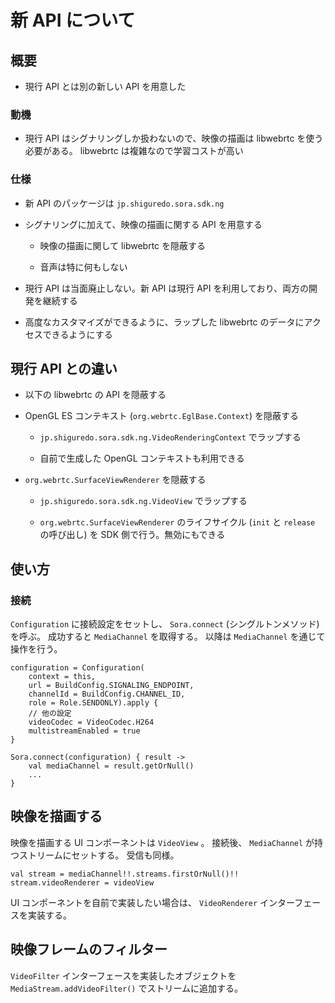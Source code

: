 # 新 API について

## 概要

- 現行 API とは別の新しい API を用意した

### 動機

- 現行 API はシグナリングしか扱わないので、映像の描画は libwebrtc を使う必要がある。 libwebrtc は複雑なので学習コストが高い

### 仕様

- 新 API のパッケージは ``jp.shiguredo.sora.sdk.ng`` 

- シグナリングに加えて、映像の描画に関する API を用意する

  - 映像の描画に関して libwebrtc を隠蔽する

  - 音声は特に何もしない

- 現行 API は当面廃止しない。新 API は現行 API を利用しており、両方の開発を継続する

- 高度なカスタマイズができるように、ラップした libwebrtc のデータにアクセスできるようにする

## 現行 API との違い

- 以下の libwebrtc の API を隠蔽する

- OpenGL ES コンテキスト (``org.webrtc.EglBase.Context``) を隠蔽する

  - ``jp.shiguredo.sora.sdk.ng.VideoRenderingContext`` でラップする

  - 自前で生成した OpenGL コンテキストも利用できる

- ``org.webrtc.SurfaceViewRenderer`` を隠蔽する

  - ``jp.shiguredo.sora.sdk.ng.VideoView`` でラップする

  - ``org.webrtc.SurfaceViewRenderer`` のライフサイクル (``init`` と ``release`` の呼び出し) を SDK 側で行う。無効にもできる


## 使い方

### 接続

``Configuration`` に接続設定をセットし、 ``Sora.connect`` (シングルトンメソッド) を呼ぶ。
成功すると ``MediaChannel`` を取得する。
以降は ``MediaChannel`` を通じて操作を行う。

```
configuration = Configuration(
    context = this,
    url = BuildConfig.SIGNALING_ENDPOINT,
    channelId = BuildConfig.CHANNEL_ID,
    role = Role.SENDONLY).apply {
    // 他の設定
    videoCodec = VideoCodec.H264
    multistreamEnabled = true
}

Sora.connect(configuration) { result ->
    val mediaChannel = result.getOrNull()
    ...
}
```

## 映像を描画する

映像を描画する UI コンポーネントは ``VideoView`` 。
接続後、 ``MediaChannel`` が持つストリームにセットする。
受信も同様。

```
val stream = mediaChannel!!.streams.firstOrNull()!!
stream.videoRenderer = videoView
```

UI コンポーネントを自前で実装したい場合は、 ``VideoRenderer`` インターフェースを実装する。

## 映像フレームのフィルター

``VideoFilter`` インターフェースを実装したオブジェクトを ``MediaStream.addVideoFilter()`` でストリームに追加する。


